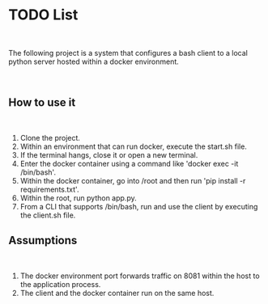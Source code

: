 # TODO List

<br />

The following project is a system that configures a bash client to a local python server hosted within a docker environment. 

<br />

## How to use it

<br />

1.    Clone the project.
2.    Within an environment that can run docker, execute the start.sh file.
3.    If the terminal hangs, close it or open a new terminal.
4.    Enter the docker container using a command like 'docker exec -it <container name> /bin/bash'.
5.    Within the docker container, go into /root and then run 'pip install -r requirements.txt'.
6.    Within the root, run python app.py.
7.    From a CLI that supports /bin/bash, run and use the client by executing the client.sh file.

## Assumptions

<br />

1.    The docker environment port forwards traffic on 8081 within the host to the application process.
2.    The client and the docker container run on the same host.
